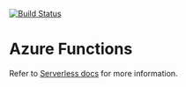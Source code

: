 [![Build Status](https://dev.azure.com/redhatraptor/redhatraptor/_apis/build/status/redhat-raptor.raspberry-pi-cloud-function?branchName=main)](https://dev.azure.com/redhatraptor/redhatraptor/_build/latest?definitionId=1&branchName=main)

# Azure Functions

Refer to [Serverless docs](https://serverless.com/framework/docs/providers/azure/guide/intro/) for more information.
